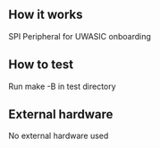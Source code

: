 <!---

This file is used to generate your project datasheet. Please fill in the information below and delete any unused
sections.

You can also include images in this folder and reference them in the markdown. Each image must be less than
512 kb in size, and the combined size of all images must be less than 1 MB.
-->

## How it works

SPI Peripheral for UWASIC onboarding

## How to test

Run make -B in test directory

## External hardware

No external hardware used
